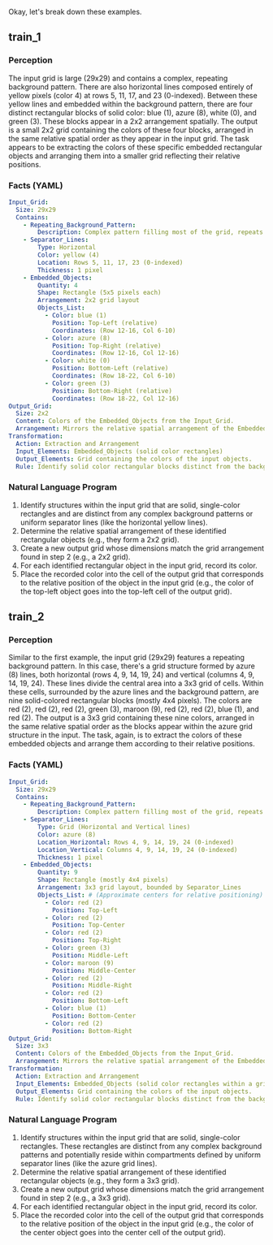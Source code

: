 Okay, let's break down these examples.

## train_1

### Perception
The input grid is large (29x29) and contains a complex, repeating background pattern. There are also horizontal lines composed entirely of yellow pixels (color 4) at rows 5, 11, 17, and 23 (0-indexed). Between these yellow lines and embedded within the background pattern, there are four distinct rectangular blocks of solid color: blue (1), azure (8), white (0), and green (3). These blocks appear in a 2x2 arrangement spatially. The output is a small 2x2 grid containing the colors of these four blocks, arranged in the same relative spatial order as they appear in the input grid. The task appears to be extracting the colors of these specific embedded rectangular objects and arranging them into a smaller grid reflecting their relative positions.

### Facts (YAML)

```yaml
Input_Grid:
  Size: 29x29
  Contains:
    - Repeating_Background_Pattern:
        Description: Complex pattern filling most of the grid, repeats roughly every 4 rows and 10 columns.
    - Separator_Lines:
        Type: Horizontal
        Color: yellow (4)
        Location: Rows 5, 11, 17, 23 (0-indexed)
        Thickness: 1 pixel
    - Embedded_Objects:
        Quantity: 4
        Shape: Rectangle (5x5 pixels each)
        Arrangement: 2x2 grid layout
        Objects_List:
          - Color: blue (1)
            Position: Top-Left (relative)
            Coordinates: (Row 12-16, Col 6-10)
          - Color: azure (8)
            Position: Top-Right (relative)
            Coordinates: (Row 12-16, Col 12-16)
          - Color: white (0)
            Position: Bottom-Left (relative)
            Coordinates: (Row 18-22, Col 6-10)
          - Color: green (3)
            Position: Bottom-Right (relative)
            Coordinates: (Row 18-22, Col 12-16)
Output_Grid:
  Size: 2x2
  Content: Colors of the Embedded_Objects from the Input_Grid.
  Arrangement: Mirrors the relative spatial arrangement of the Embedded_Objects.
Transformation:
  Action: Extraction and Arrangement
  Input_Elements: Embedded_Objects (solid color rectangles)
  Output_Elements: Grid containing the colors of the input objects.
  Rule: Identify solid color rectangular blocks distinct from the background and separators. Determine their relative grid layout. Create an output grid of the same layout dimensions, filled with the colors of the blocks in their corresponding relative positions.
```


### Natural Language Program
1.  Identify structures within the input grid that are solid, single-color rectangles and are distinct from any complex background patterns or uniform separator lines (like the horizontal yellow lines).
2.  Determine the relative spatial arrangement of these identified rectangular objects (e.g., they form a 2x2 grid).
3.  Create a new output grid whose dimensions match the grid arrangement found in step 2 (e.g., a 2x2 grid).
4.  For each identified rectangular object in the input grid, record its color.
5.  Place the recorded color into the cell of the output grid that corresponds to the relative position of the object in the input grid (e.g., the color of the top-left object goes into the top-left cell of the output grid).

## train_2

### Perception
Similar to the first example, the input grid (29x29) features a repeating background pattern. In this case, there's a grid structure formed by azure (8) lines, both horizontal (rows 4, 9, 14, 19, 24) and vertical (columns 4, 9, 14, 19, 24). These lines divide the central area into a 3x3 grid of cells. Within these cells, surrounded by the azure lines and the background pattern, are nine solid-colored rectangular blocks (mostly 4x4 pixels). The colors are red (2), red (2), red (2), green (3), maroon (9), red (2), red (2), blue (1), and red (2). The output is a 3x3 grid containing these nine colors, arranged in the same relative spatial order as the blocks appear within the azure grid structure in the input. The task, again, is to extract the colors of these embedded objects and arrange them according to their relative positions.

### Facts (YAML)

```yaml
Input_Grid:
  Size: 29x29
  Contains:
    - Repeating_Background_Pattern:
        Description: Complex pattern filling most of the grid, repeats roughly every 4 rows and 10 columns.
    - Separator_Lines:
        Type: Grid (Horizontal and Vertical lines)
        Color: azure (8)
        Location_Horizontal: Rows 4, 9, 14, 19, 24 (0-indexed)
        Location_Vertical: Columns 4, 9, 14, 19, 24 (0-indexed)
        Thickness: 1 pixel
    - Embedded_Objects:
        Quantity: 9
        Shape: Rectangle (mostly 4x4 pixels)
        Arrangement: 3x3 grid layout, bounded by Separator_Lines
        Objects_List: # (Approximate centers for relative positioning)
          - Color: red (2)
            Position: Top-Left
          - Color: red (2)
            Position: Top-Center
          - Color: red (2)
            Position: Top-Right
          - Color: green (3)
            Position: Middle-Left
          - Color: maroon (9)
            Position: Middle-Center
          - Color: red (2)
            Position: Middle-Right
          - Color: red (2)
            Position: Bottom-Left
          - Color: blue (1)
            Position: Bottom-Center
          - Color: red (2)
            Position: Bottom-Right
Output_Grid:
  Size: 3x3
  Content: Colors of the Embedded_Objects from the Input_Grid.
  Arrangement: Mirrors the relative spatial arrangement of the Embedded_Objects.
Transformation:
  Action: Extraction and Arrangement
  Input_Elements: Embedded_Objects (solid color rectangles within a grid structure)
  Output_Elements: Grid containing the colors of the input objects.
  Rule: Identify solid color rectangular blocks distinct from the background and separator grid lines. Determine their relative grid layout (defined by their positions relative to each other or within the separator grid). Create an output grid of the same layout dimensions, filled with the colors of the blocks in their corresponding relative positions.
```


### Natural Language Program
1.  Identify structures within the input grid that are solid, single-color rectangles. These rectangles are distinct from any complex background patterns and potentially reside within compartments defined by uniform separator lines (like the azure grid lines).
2.  Determine the relative spatial arrangement of these identified rectangular objects (e.g., they form a 3x3 grid).
3.  Create a new output grid whose dimensions match the grid arrangement found in step 2 (e.g., a 3x3 grid).
4.  For each identified rectangular object in the input grid, record its color.
5.  Place the recorded color into the cell of the output grid that corresponds to the relative position of the object in the input grid (e.g., the color of the center object goes into the center cell of the output grid).